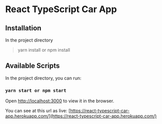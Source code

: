 # React TypeScript Car App
## Installation

In the project directory

> yarn install or npm install

## Available Scripts

In the project directory, you can run:

### `yarn start or npm start`


Open [http://localhost:3000](http://localhost:3000) to view it in the browser.


You can see at this url as live: [https://react-typescript-car-app.herokuapp.com/](https://react-typescript-car-app.herokuapp.com/)

